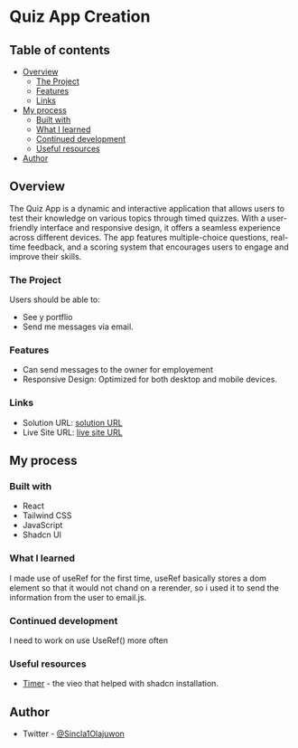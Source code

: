 # Quiz App Creation

## Table of contents

- [Overview](#overview)
  - [The Project](#the-challenge)
  - [Features](#features)
  - [Links](#links)
- [My process](#my-process)
  - [Built with](#built-with)
  - [What I learned](#what-i-learned)
  - [Continued development](#continued-development)
  - [Useful resources](#useful-resources)
- [Author](#author)




## Overview
The Quiz App is a dynamic and interactive application that allows users to test their knowledge on various topics through timed quizzes. With a user-friendly interface and responsive design, it offers a seamless experience across different devices. The app features multiple-choice questions, real-time feedback, and a scoring system that encourages users to engage and improve their skills.

### The Project

Users should be able to:

- See y portflio
- Send me messages via email.



### Features

- Can send messages to the owner for employement
- Responsive Design: Optimized for both desktop and mobile devices.



### Links

- Solution URL: [solution URL](https://github.com/sinclare210/PorfolioWebsite)
- Live Site URL: [live site URL](https://porfolio-website-sigma.vercel.app/)

## My process

### Built with

- React
- Tailwind CSS
- JavaScript
- Shadcn UI


### What I learned

I made use of useRef for the first time, useRef basically stores a dom element so that it would not chand on a rerender, so i used it to send the information from the user to email.js.


### Continued development

I need to work on use UseRef() more often



### Useful resources

- [Timer](https://www.youtube.com/watch?v=gXSC5eMw68o) - the vieo that helped with shadcn installation.


## Author
- Twitter - [@Sincla1Olajuwon](https://x.com/Sincla1Olajuwon?t=9Rl_pnqS5YlDRBy-PVlhWQ&s=09)







